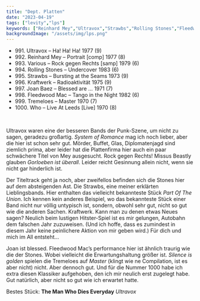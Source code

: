 ```yaml
---
title: "Dept. Platten"
date: "2023-04-19"
tags: ["levity","lps"]
keywords: ["Reinhard Mey","Ultravox","Strawbs","Rolling Stones","Fleedwood Mac","Tremeloes","Who","Joan Baez"]
backgroundImage: "/assets/img/lps.png"
---
```


<ul class="no-bullets">
<li>991. Ultravox – Ha! Ha! Ha! 1977 (9)</li>
<li>992. Reinhard Mey – Portrait [comp] 1977 (8)</li>
<li>993. Various – Rock gegen Rechts [samp] 1979 (6)</li>
<li>994. Rolling Stones – Undercover 1983 (6)</li>
<li>995. Strawbs –  Bursting at the Seams 1973 (9)</li>
<li>996. Kraftwerk – Radioaktivität 1975 (9)</li>
<li>997. Joan Baez – Blessed are ... 1971 (7)</li>
<li>998. Fleedwood Mac – Tango in the Night 1982 (6)</li>
<li>999. Tremeloes – Master 1970 (7)</li>
<li>1000. Who – Live At Leeds [Live] 1970 (8)</li>
</ul>
</br>

Ultravox waren eine der besseren Bands der Punk-Szene, um nicht zu sagen, geradezu großartig. *System of Romance* mag ich noch lieber, aber die hier ist schon sehr gut. Mörder, Buffet, Glas, Diplomatenjagd sind ziemlich prima, aber leider hat die Plattenfirma hier auch ein paar schwächere Titel von Mey ausgesucht. Rock gegen Rechts! Missus Beastly glauben *Gorloeben ist überall*. Leider reicht Gesinnung allein nicht, wenn sie nicht gar hinderlich ist.

Der Titeltrack geht ja noch, aber zweifellos befinden sich die Stones hier auf dem absteigenden Ast. Die Strawbs, eine meiner erklärten Lieblingsbands. Hier enthalten das vielleicht bekannteste Stück *Part Of The Union*. Ich kennen kein anderes Beispiel, wo das bekannteste Stück einer Band nicht nur völlig untypisch ist, sondern, obwohl sehr gut, nicht so gut wie die anderen Sachen. Kraftwerk. Kann man zu denen etwas Neues sagen? Neulich beim lustigen Hitster-Spiel ist es mir gelungen, Autobahn dem falschen Jahr zuzuweisen. (Und ich hoffe, dass es zumindest in diesem Jahr keine peinlichere Aktion von mir geben wird.) Für dich und mich im All entsteht...

Joan ist blessed. Fleedwood Mac’s performance hier ist ähnlich traurig wie die der Stones. Wobei vielleicht die Erwartungshaltung größer ist. *Silence is golden* spielen die Tremeloes auf *Master* (klingt wie ne Compilation, ist es aber nicht) nicht. Aber dennoch gut. Und für die Nummer 1000 habe ich extra diesen Klassiker aufgehoben, den ich mir neulich erst zugelegt habe. Gut natürlich, aber nicht so gut wie ich erwartet hatte.

Bestes Stück: **The Man Who Dies Everyday** *Ultravox* 